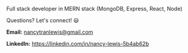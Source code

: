 Full stack developer in MERN stack (MongoDB, Express, React, Node)

Questions? Let's connect! :smiley:

**Email:** nancytranlewis@gmail.com

**LinkedIn:** https://linkedin.com/in/nancy-lewis-5b4ab62b
